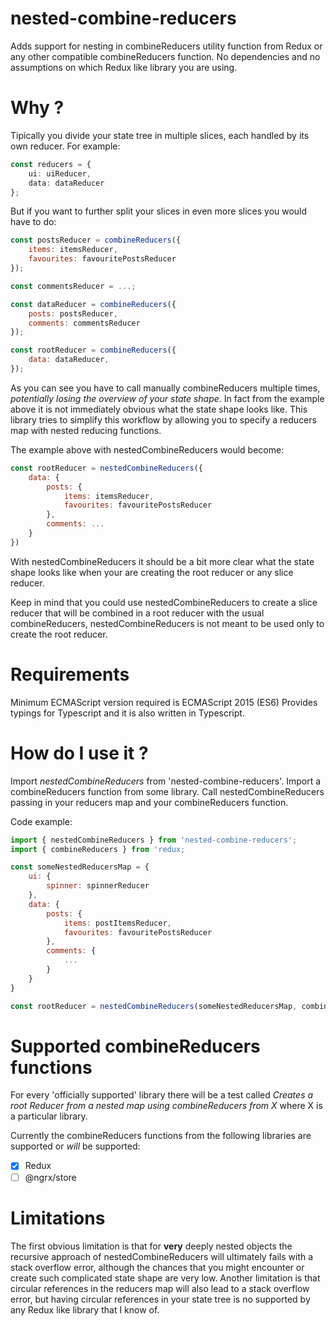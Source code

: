 # nested-combine-reducers
Adds support for nesting in combineReducers utility function from Redux or any other compatible combineReducers function.
No dependencies and no assumptions on which Redux like library you are using.

# Why ?
Tipically you divide your state tree in multiple slices, each handled by its own reducer.
For example:

```typescript
const reducers = {
    ui: uiReducer,
    data: dataReducer
};
```
But if you want to further split your slices in even more slices you would have to do:

```javascript
const postsReducer = combineReducers({
    items: itemsReducer,
    favourites: favouritePostsReducer
});

const commentsReducer = ...;

const dataReducer = combineReducers({
    posts: postsReducer,
    comments: commentsReducer
});

const rootReducer = combineReducers({
    data: dataReducer,
});
```

As you can see you have to call manually combineReducers multiple times, *potentially losing the overview of your state shape*.
In fact from the example above it is not immediately obvious what the state shape looks like.
This library tries to simplify this workflow by allowing you to specify a reducers map with nested reducing functions.

The example above with nestedCombineReducers would become:

```javascript
const rootReducer = nestedCombineReducers({
    data: {
        posts: {
            items: itemsReducer,
            favourites: favouritePostsReducer
        },
        comments: ...
    }
})
```

With nestedCombineReducers it should be a bit more clear what the state shape looks like when your are creating the root reducer or any slice reducer.

Keep in mind that you could use nestedCombineReducers to create a slice reducer that will be combined in a root reducer with the usual combineReducers, nestedCombineReducers is not meant to be used only to create the root reducer.

# Requirements
Minimum ECMAScript version required is ECMAScript 2015 (ES6)
Provides typings for Typescript and it is also written in Typescript.

# How do I use it ?
Import *nestedCombineReducers* from 'nested-combine-reducers'.
Import a combineReducers function from some library.
Call nestedCombineReducers passing in your reducers map and your combineReducers function.

Code example:

```javascript
import { nestedCombineReducers } from 'nested-combine-reducers';
import { combineReducers } from 'redux;

const someNestedReducersMap = {
    ui: {
        spinner: spinnerReducer
    },
    data: {
        posts: {
            items: postItemsReducer,
            favourites: favouritePostsReducer
        },
        comments: {
            ...
        }
    }
}

const rootReducer = nestedCombineReducers(someNestedReducersMap, combineReducers);
```

# Supported combineReducers functions
For every 'officially supported' library there will be a test called *Creates a root Reducer from a nested map using combineReducers from X* where X is a particular library.

Currently the combineReducers functions from the following libraries are supported or *will* be supported:

- [X] Redux
- [ ] @ngrx/store

# Limitations
The first obvious limitation is that for **very** deeply nested objects the recursive approach of nestedCombineReducers will ultimately fails with a stack overflow error, although the chances that you might encounter or create such complicated state shape are very low.
Another limitation is that circular references in the reducers map will also lead to a stack overflow error, but having circular references in your state tree is no supported by any Redux like library that I know of.